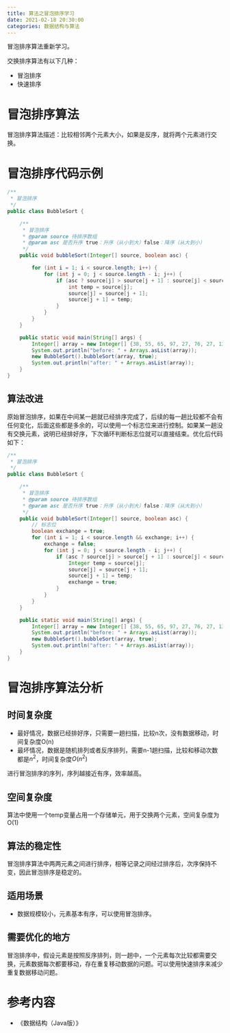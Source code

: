 ```yaml
---
title: 算法之冒泡排序学习
date: 2021-02-18 20:30:00
categories: 数据结构与算法
---
```


 冒泡排序算法重新学习。

<!--more-->

交换排序算法有以下几种：

- 冒泡排序
- 快速排序

# 冒泡排序算法

冒泡排序算法描述：比较相邻两个元素大小，如果是反序，就将两个元素进行交换。

# 冒泡排序代码示例

```java
/**
 * 冒泡排序
 */
public class BubbleSort {

    /**
     * 冒泡排序
     * @param source 待排序数组
     * @param asc 是否升序 true：升序（从小到大）false：降序（从大到小）
     */
    public void bubbleSort(Integer[] source, boolean asc) {

        for (int i = 1; i < source.length; i++) {
            for (int j = 0; j < source.length - i; j++) {
                if (asc ? source[j] > source[j + 1] : source[j] < source[j + 1]) {
                    int temp = source[j];
                    source[j] = source[j + 1];
                    source[j + 1] = temp;
                }
            }
        }
    }

    public static void main(String[] args) {
        Integer[] array = new Integer[] {38, 55, 65, 97, 27, 76, 27, 13, 19};
        System.out.println("before: " + Arrays.asList(array));
        new BubbleSort().bubbleSort(array, true);
        System.out.println("after: " + Arrays.asList(array));
    }
}
```

## 算法改进

原始冒泡排序，如果在中间某一趟就已经排序完成了，后续的每一趟比较都不会有任何变化，后面这些都是多余的，可以使用一个标志位来进行控制。如果某一趟没有交换元素，说明已经排好序，下次循环判断标志位就可以直接结束。优化后代码如下：

```java
/**
 * 冒泡排序
 */
public class BubbleSort {

    /**
     * 冒泡排序
     * @param source 待排序数组
     * @param asc 是否升序 true：升序（从小到大）false：降序（从大到小）
     */
    public void bubbleSort(Integer[] source, boolean asc) {
        // 标志位
        boolean exchange = true;
        for (int i = 1; i < source.length && exchange; i++) {
            exchange = false;
            for (int j = 0; j < source.length - i; j++) {
                if (asc ? source[j] > source[j + 1] : source[j] < source[j + 1]) {
                    Integer temp = source[j];
                    source[j] = source[j + 1];
                    source[j + 1] = temp;
                    exchange = true;
                }
            }
        }
    }

    public static void main(String[] args) {
        Integer[] array = new Integer[] {38, 55, 65, 97, 27, 76, 27, 13, 19};
        System.out.println("before: " + Arrays.asList(array));
        new BubbleSort().bubbleSort(array, true);
        System.out.println("after: " + Arrays.asList(array));
    }
}
```



# 冒泡排序算法分析

## 时间复杂度

- 最好情况，数据已经排好序，只需要一趟扫描，比较n次，没有数据移动，时间复杂度O(n)
- 最坏情况，数据是随机排列或者反序排列，需要n-1趟扫描，比较和移动次数都是$n^2$，时间复杂度$O(n^2)$

进行冒泡排序的序列，序列越接近有序，效率越高。

## 空间复杂度

算法中使用一个temp变量占用一个存储单元，用于交换两个元素，空间复杂度为O(1)

## 算法的稳定性

冒泡排序算法中两两元素之间进行排序，相等记录之间经过排序后，次序保持不变，因此冒泡排序是稳定的。

## 适用场景

- 数据规模较小，元素基本有序，可以使用冒泡排序。

## 需要优化的地方

冒泡排序中，假设元素是按照反序排列，则一趟中，一个元素每次比较都需要交换，元素数据每次都要移动，存在重复移动数据的问题。可以使用快速排序来减少重复数据移动问题。

# 参考内容

- 《数据结构（Java版）》